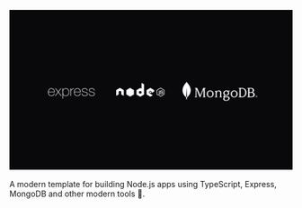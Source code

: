 ![Image](image.jpg)

A modern template for building Node.js apps using TypeScript, Express, MongoDB and other modern tools 🚀.
